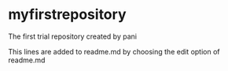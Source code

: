 # myfirstrepository
The first trial repository created by pani


This lines are added to readme.md by choosing the edit option of readme.md
